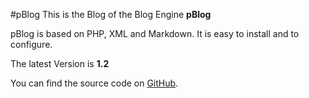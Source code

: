 #pBlog
This is the Blog of the Blog Engine **pBlog**

pBlog is based on PHP, XML and Markdown. It is easy to install and to configure.

The latest Version is **1.2**

You can find the source code on [GitHub](https://github.com/mmk2410/pBlog).
